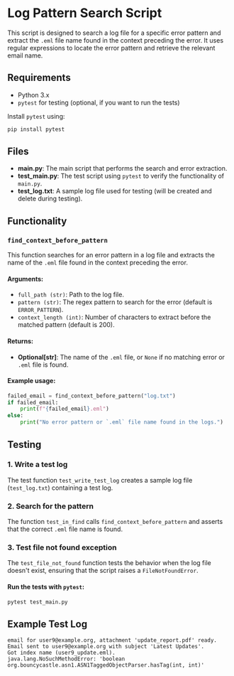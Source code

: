 # Log Pattern Search Script

This script is designed to search a log file for a specific error pattern and extract the `.eml` file name found in the context preceding the error. It uses regular expressions to locate the error pattern and retrieve the relevant email name.

## Requirements

- Python 3.x
- `pytest` for testing (optional, if you want to run the tests)

Install `pytest` using:

```bash
pip install pytest
```

## Files

- **main.py**: The main script that performs the search and error extraction.
- **test_main.py**: The test script using `pytest` to verify the functionality of `main.py`.
- **test_log.txt**: A sample log file used for testing (will be created and delete during testing).

## Functionality

### `find_context_before_pattern`

This function searches for an error pattern in a log file and extracts the name of the `.eml` file found in the context preceding the error.

#### Arguments:

- `full_path (str)`: Path to the log file.
- `pattern (str)`: The regex pattern to search for the error (default is `ERROR_PATTERN`).
- `context_length (int)`: Number of characters to extract before the matched pattern (default is 200).

#### Returns:

- **Optional[str]**: The name of the `.eml` file, or `None` if no matching error or `.eml` file is found.

#### Example usage:

```python
failed_email = find_context_before_pattern("log.txt")
if failed_email:
    print(f"{failed_email}.eml")
else:
    print("No error pattern or `.eml` file name found in the logs.")
```

## Testing

### 1. **Write a test log**

The test function `test_write_test_log` creates a sample log file (`test_log.txt`) containing a test log.

### 2. **Search for the pattern**

The function `test_in_find` calls `find_context_before_pattern` and asserts that the correct `.eml` file name is found.

### 3. **Test file not found exception**

The `test_file_not_found` function tests the behavior when the log file doesn't exist, ensuring that the script raises a `FileNotFoundError`.

#### Run the tests with `pytest`:

```bash
pytest test_main.py
```

## Example Test Log

```text
email for user9@example.org, attachment 'update_report.pdf' ready.
Email sent to user9@example.org with subject 'Latest Updates'.
Got index name (user9_update.eml).
java.lang.NoSuchMethodError: 'boolean org.bouncycastle.asn1.ASN1TaggedObjectParser.hasTag(int, int)'
```
